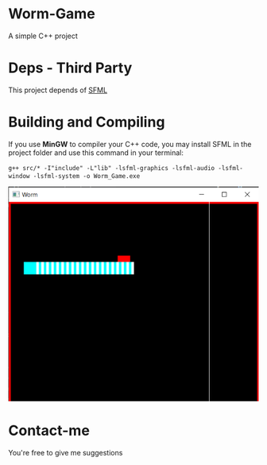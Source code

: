 # Worm-Game
A simple C++ project

# Deps - Third Party
This project depends of [SFML](https://www.sfml-dev.org/index.php)

# Building and Compiling

If you use **MinGW** to compiler your C++ code, you may install SFML in the project folder and use
this command in your terminal: 

```
g++ src/* -I"include" -L"lib" -lsfml-graphics -lsfml-audio -lsfml-window -lsfml-system -o Worm_Game.exe
```

![Luggage carrying worm](assets/screenshot.png)

# Contact-me
You're free to give me suggestions
